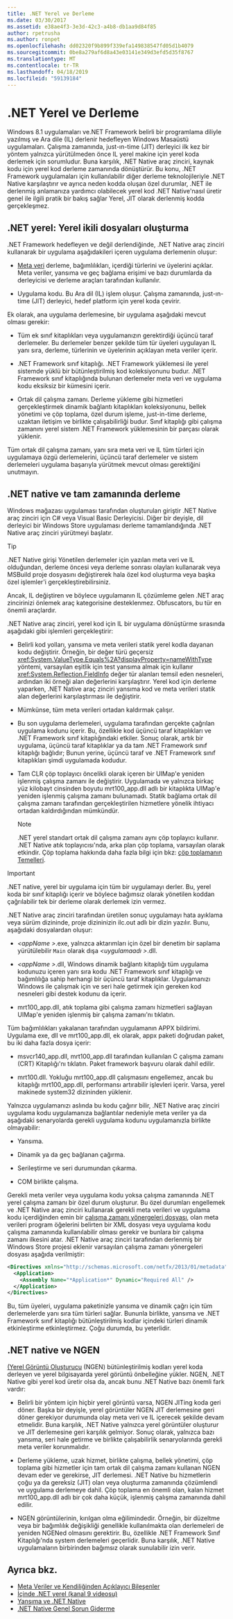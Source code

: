 ```yaml
---
title: .NET Yerel ve Derleme
ms.date: 03/30/2017
ms.assetid: e38ae4f3-3e3d-42c3-a4b8-db1aa9d84f85
author: rpetrusha
ms.author: ronpet
ms.openlocfilehash: dd02320f9b899f339efa149838547fd05d1b4079
ms.sourcegitcommit: 0be8a279af6d8a43e03141e349d3efd5d35f8767
ms.translationtype: MT
ms.contentlocale: tr-TR
ms.lasthandoff: 04/18/2019
ms.locfileid: "59139184"
---
```

# <a name="net-native-and-compilation"></a>.NET Yerel ve Derleme
Windows 8.1 uygulamaları ve.NET Framework belirli bir programlama diliyle yazılmış ve Ara dile (IL) derlenir hedefleyen Windows Masaüstü uygulamaları. Çalışma zamanında, just-ın-time (JIT) derleyici ilk kez bir yöntem yalnızca yürütülmeden önce IL yerel makine için yerel koda derlemek için sorumludur. Buna karşılık, .NET Native araç zinciri, kaynak kodu için yerel kod derleme zamanında dönüştürür. Bu konu, .NET Framework uygulamaları için kullanılabilir diğer derleme teknolojileriyle .NET Native karşılaştırır ve ayrıca neden kodda oluşan özel durumlar, .NET ile derlenmiş anlamanıza yardımcı olabilecek yerel kod .NET Native'nasıl üretir genel ile ilgili pratik bir bakış sağlar Yerel, JIT olarak derlenmiş kodda gerçekleşmez.  
  
## <a name="net-native-generating-native-binaries"></a>.NET yerel: Yerel ikili dosyaları oluşturma  
 .NET Framework hedefleyen ve değil derlendiğinde, .NET Native araç zinciri kullanarak bir uygulama aşağıdakileri içeren uygulama derlemenin oluşur:  
  
-   [Meta veri](../../../docs/standard/metadata-and-self-describing-components.md) derleme, bağımlılıkları, içerdiği türlerini ve üyelerini açıklar. Meta veriler, yansıma ve geç bağlama erişimi ve bazı durumlarda da derleyicisi ve derleme araçları tarafından kullanılır.  
  
-   Uygulama kodu. Bu Ara dil (IL) işlem oluşur. Çalışma zamanında, just-ın-time (JIT) derleyici, hedef platform için yerel koda çevirir.  
  
 Ek olarak, ana uygulama derlemesine, bir uygulama aşağıdaki mevcut olması gerekir:  
  
-   Tüm ek sınıf kitaplıkları veya uygulamanızın gerektirdiği üçüncü taraf derlemeler. Bu derlemeler benzer şekilde tüm tür üyeleri uygulayan IL yanı sıra, derleme, türlerinin ve üyelerinin açıklayan meta veriler içerir.  
  
-   .NET Framework sınıf kitaplığı. .NET Framework yüklemesi ile yerel sistemde yüklü bir bütünleştirilmiş kod koleksiyonunu budur. .NET Framework sınıf kitaplığında bulunan derlemeler meta veri ve uygulama kodu eksiksiz bir kümesini içerir.  
  
-   Ortak dil çalışma zamanı. Derleme yükleme gibi hizmetleri gerçekleştirmek dinamik bağlantı kitaplıkları koleksiyonunu, bellek yönetimi ve çöp toplama, özel durum işleme, just-in-time derleme, uzaktan iletişim ve birlikte çalışabilirliği budur. Sınıf kitaplığı gibi çalışma zamanını yerel sistem .NET Framework yüklemesinin bir parçası olarak yüklenir.  
  
 Tüm ortak dil çalışma zamanı, yanı sıra meta veri ve IL tüm türleri için uygulamaya özgü derlemelerini, üçüncü taraf derlemeler ve sistem derlemeleri uygulama başarıyla yürütmek mevcut olması gerektiğini unutmayın.  
  
## <a name="net-native-and-just-in-time-compilation"></a>.NET native ve tam zamanında derleme  
 Windows mağazası uygulaması tarafından oluşturulan giriştir .NET Native araç zinciri için C# veya Visual Basic Derleyicisi. Diğer bir deyişle, dil derleyici bir Windows Store uygulaması derleme tamamlandığında .NET Native araç zinciri yürütmeyi başlatır.  
  
> [!TIP]
>  .NET Native girişi Yönetilen derlemeler için yazılan meta veri ve IL olduğundan, derleme öncesi veya derleme sonrası olayları kullanarak veya MSBuild proje dosyasını değiştirerek hala özel kod oluşturma veya başka özel işlemler'i gerçekleştirebilirsiniz.  
>   
>  Ancak, IL değiştiren ve böylece uygulamanın IL çözümleme gelen .NET araç zincirinizi önlemek araç kategorisine desteklenmez. Obfuscators, bu tür en önemli araçlardır.  
  
 .NET Native araç zinciri, yerel kod için IL bir uygulama dönüştürme sırasında aşağıdaki gibi işlemleri gerçekleştirir:  
  
-   Belirli kod yolları, yansıma ve meta verileri statik yerel kodla dayanan kodu değiştirir. Örneğin, bir değer türü geçersiz <xref:System.ValueType.Equals%2A?displayProperty=nameWithType> yöntemi, varsayılan eşitlik için test yansıma almak için kullanır <xref:System.Reflection.FieldInfo> değer tür alanları temsil eden nesneleri, ardından iki örneği alan değerlerini karşılaştırır. Yerel kod için derleme yaparken, .NET Native araç zinciri yansıma kod ve meta verileri statik alan değerlerini karşılaştırması ile değiştirir.  
  
-   Mümkünse, tüm meta verileri ortadan kaldırmak çalışır.  
  
-   Bu son uygulama derlemeleri, uygulama tarafından gerçekte çağrılan uygulama kodunu içerir. Bu, özellikle kod üçüncü taraf kitaplıkları ve .NET Framework sınıf kitaplığındaki etkiler. Sonuç olarak, artık bir uygulama, üçüncü taraf kitaplıklar ya da tam .NET Framework sınıf kitaplığı bağlıdır; Bunun yerine, üçüncü taraf ve .NET Framework sınıf kitaplıkları şimdi uygulamada kodudur.  
  
-   Tam CLR çöp toplayıcı öncelikli olarak içeren bir UIMap'e yeniden işlenmiş çalışma zamanı ile değiştirir. Uygulamada ve yalnızca birkaç yüz kilobayt cinsinden boyutu mrt100_app.dll adlı bir kitaplıkta UIMap'e yeniden işlenmiş çalışma zamanı bulunamadı. Statik bağlama ortak dil çalışma zamanı tarafından gerçekleştirilen hizmetlere yönelik ihtiyacı ortadan kaldırdığından mümkündür.  
  
    > [!NOTE]
    >  .NET yerel standart ortak dil çalışma zamanı aynı çöp toplayıcı kullanır. .NET Native atık toplayıcısı'nda, arka plan çöp toplama, varsayılan olarak etkindir. Çöp toplama hakkında daha fazla bilgi için bkz: [çöp toplamanın Temelleri](../../../docs/standard/garbage-collection/fundamentals.md).  
  
> [!IMPORTANT]
>  .NET native, yerel bir uygulama için tüm bir uygulamayı derler. Bu, yerel koda bir sınıf kitaplığı içerir ve böylece bağımsız olarak yönetilen koddan çağrılabilir tek bir derleme olarak derlemek izin vermez.  
  
 .NET Native araç zinciri tarafından üretilen sonuç uygulamayı hata ayıklama veya sürüm dizininde, proje dizininizin ilc.out adlı bir dizin yazılır. Bunu, aşağıdaki dosyalardan oluşur:  
  
-   *\<appName >*.exe, yalnızca aktarımları için özel bir denetim bir saplama yürütülebilir `Main` olarak dışa  *\<uygulamaadı >*.dll.  
  
-   *\<appName >*.dll, Windows dinamik bağlantı kitaplığı tüm uygulama kodunuzu içeren yanı sıra kodu .NET Framework sınıf kitaplığı ve bağımlılığa sahip herhangi bir üçüncü taraf kitaplıklar.  Uygulamanızı Windows ile çalışmak için ve seri hale getirmek için gereken kod nesneleri gibi destek kodunu da içerir.  
  
-   mrt100_app.dll, atık toplama gibi çalışma zamanı hizmetleri sağlayan UIMap'e yeniden işlenmiş bir çalışma zamanı'nı tıklatın.  
  
 Tüm bağımlılıkları yakalanan tarafından uygulamanın APPX bildirimi.  Uygulama exe, dll ve mrt100_app.dll, ek olarak, appx paketi doğrudan paket, bu iki daha fazla dosya içerir:  
  
-   msvcr140_app.dll, mrt100_app.dll tarafından kullanılan C çalışma zamanı (CRT) Kitaplığı'nı tıklatın. Paket framework başvuru olarak dahil edilir.  
  
-   mrt100.dll. Yokluğu mrt100_app.dll çalışmasını engellemez, ancak bu kitaplığı mrt100_app.dll, performansı artırabilir işlevleri içerir. Varsa, yerel makinede system32 dizininden yüklenir.  
  
 Yalnızca uygulamanızı aslında bu kodu çağırır bilir, .NET Native araç zinciri uygulama kodu uygulamanıza bağlantılar nedeniyle meta veriler ya da aşağıdaki senaryolarda gerekli uygulama kodunu uygulamanızla birlikte olmayabilir:  
  
-   Yansıma.  
  
-   Dinamik ya da geç bağlanan çağırma.  
  
-   Serileştirme ve seri durumundan çıkarma.  
  
-   COM birlikte çalışma.  
  
 Gerekli meta veriler veya uygulama kodu yoksa çalışma zamanında .NET yerel çalışma zamanı bir özel durum oluşturur. Bu özel durumları engellemek ve .NET Native araç zinciri kullanarak gerekli meta verileri ve uygulama kodu içerdiğinden emin bir [çalışma zamanı yönergeleri dosyası](../../../docs/framework/net-native/runtime-directives-rd-xml-configuration-file-reference.md), olan meta verileri program öğelerini belirten bir XML dosyası veya uygulama kodu çalışma zamanında kullanılabilir olması gerekir ve bunlara bir çalışma zamanı ilkesini atar. .NET Native araç zinciri tarafından derlenmiş bir Windows Store projesi eklenir varsayılan çalışma zamanı yönergeleri dosyası aşağıda verilmiştir:  
  
```xml  
<Directives xmlns="http://schemas.microsoft.com/netfx/2013/01/metadata">  
  <Application>  
    <Assembly Name="*Application*" Dynamic="Required All" />  
  </Application>  
</Directives>  
```  
  
 Bu, tüm üyeleri, uygulama paketinizle yansıma ve dinamik çağrı için tüm derlemelerde yanı sıra tüm türleri sağlar. Bununla birlikte, yansıma ve .NET Framework sınıf kitaplığı bütünleştirilmiş kodlar içindeki türleri dinamik etkinleştirme etkinleştirmez. Çoğu durumda, bu yeterlidir.  
  
## <a name="net-native-and-ngen"></a>.NET native ve NGEN  
 [(Yerel Görüntü Oluşturucu](../../../docs/framework/tools/ngen-exe-native-image-generator.md) (NGEN) bütünleştirilmiş kodları yerel koda derleyen ve yerel bilgisayarda yerel görüntü önbelleğine yükler. NGEN, .NET Native gibi yerel kod üretir olsa da, ancak bunu .NET Native bazı önemli fark vardır:  
  
-   Belirli bir yöntem için hiçbir yerel görüntü varsa, NGEN JITing koda geri döner. Başka bir deyişle, yerel görüntüler NGEN JIT derlemesine geri döner gerekiyor durumunda olay meta veri ve IL içerecek şekilde devam etmelidir. Buna karşılık, .NET Native yalnızca yerel görüntüler oluşturur ve JIT derlemesine geri karşılık gelmiyor. Sonuç olarak, yalnızca bazı yansıma, seri hale getirme ve birlikte çalışabilirlik senaryolarında gerekli meta veriler korunmalıdır.  
  
-   Derleme yükleme, uzak hizmet, birlikte çalışma, bellek yönetimi, çöp toplama gibi hizmetler için tam ortak dil çalışma zamanı kullanan NGEN devam eder ve gerekirse, JIT derlemesi. .NET Native bu hizmetlerin çoğu ya da gereksiz (JIT) olan veya oluşturma zamanında çözümlendi ve uygulama derlemeye dahil. Çöp toplama en önemli olan, kalan hizmet mrt100_app.dll adlı bir çok daha küçük, işlenmiş çalışma zamanında dahil edilir.  
  
-   NGEN görüntülerinin, kırılgan olma eğilimindedir. Örneğin, bir düzeltme veya bir bağımlılık değişikliği genellikle kullanılmakta olan derlemeleri de yeniden NGENed olmasını gerektirir. Bu, özellikle .NET Framework Sınıf Kitaplığı'nda system derlemeleri geçerlidir. Buna karşılık, .NET Native uygulamaların birbirinden bağımsız olarak sunulabilir izin verir.  
  
## <a name="see-also"></a>Ayrıca bkz.

- [Meta Veriler ve Kendiliğinden Açıklayıcı Bileşenler](../../../docs/standard/metadata-and-self-describing-components.md)
- [İçinde .NET yerel (kanal 9 videosu)](https://channel9.msdn.com/Shows/Going+Deep/Inside-NET-Native)
- [Yansıma ve .NET Native](../../../docs/framework/net-native/reflection-and-net-native.md)
- [.NET Native Genel Sorun Giderme](../../../docs/framework/net-native/net-native-general-troubleshooting.md)
